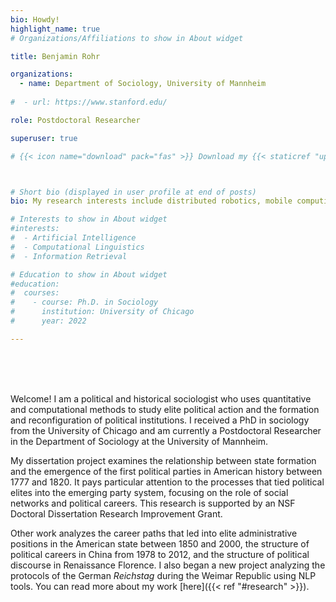 ```yaml
---
bio: Howdy!
highlight_name: true
# Organizations/Affiliations to show in About widget

title: Benjamin Rohr

organizations:
  - name: Department of Sociology, University of Mannheim
  
#  - url: https://www.stanford.edu/

role: Postdoctoral Researcher

superuser: true

# {{< icon name="download" pack="fas" >}} Download my {{< staticref "uploads/demo_resume.pdf" "newtab" >}}resumé{{< /staticref >}}.



# Short bio (displayed in user profile at end of posts)
bio: My research interests include distributed robotics, mobile computing and programmable matter.

# Interests to show in About widget
#interests:
#  - Artificial Intelligence
#  - Computational Linguistics
#  - Information Retrieval

# Education to show in About widget
#education:
#  courses:
#    - course: Ph.D. in Sociology 
#      institution: University of Chicago
#      year: 2022

---
```


<br/>
<br/>
<br/>

Welcome! I am a political and historical sociologist who uses quantitative and computational methods to study elite political action and the formation and reconfiguration of political institutions. I received a PhD in sociology from the University of Chicago and am currently a Postdoctoral Researcher in the Department of Sociology at the University of Mannheim. 

My dissertation project examines the relationship between state formation and the emergence of the first political parties in American history between 1777 and 1820. It pays particular attention to the processes that tied political elites into the emerging party system, focusing on the role of social networks and political careers. This research is supported by an NSF Doctoral Dissertation Research Improvement Grant. 

Other work analyzes the career paths that led into elite administrative positions in the American state between 1850 and 2000, the structure of political careers in China from 1978 to 2012, and the structure of political discourse in Renaissance Florence. I also began a new project analyzing the protocols of the German *Reichstag* during the Weimar Republic using NLP tools. You can read more about my work [here]({{< ref "#research" >}}).
